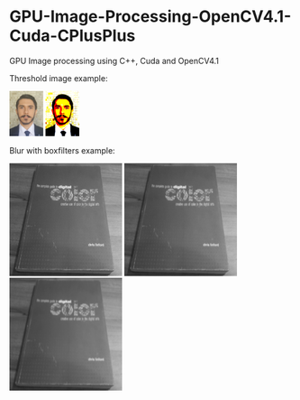 # GPU-Image-Processing-OpenCV4.1-Cuda-CPlusPlus
GPU Image processing using C++, Cuda and OpenCV4.1

Threshold image example:
<p>
  <img width="60" height="80" src="template.png">
  <img width="60" height="80" src="thresholdedImage.png">
</p>


Blur with boxfilters example:
<p>
  <img width="200" height="200" src="Blurred3x3.png">
  <img width="200" height="200" src="Blurred5x5.png">
  <img width="200" height="200" src="Blurred7x7.png">
</p>
